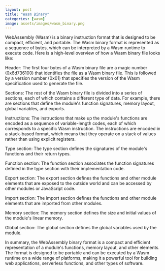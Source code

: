 ```yaml
---
layout: post
title: "Wasm Binary"
categories: [wasm]
image: assets/images/wasm_binary.png
---
```


WebAssembly (Wasm) is a binary instruction format that is designed to be compact, efficient, and portable. The Wasm binary format is represented as a sequence of bytes, which can be interpreted by a Wasm runtime to execute code. Here is a high-level overview of how a Wasm binary file looks like:

Header: The first four bytes of a Wasm binary file are a magic number (0x6d736100) that identifies the file as a Wasm binary file. This is followed by a version number (0x01) that specifies the version of the Wasm specification used to generate the file.

Sections: The rest of the Wasm binary file is divided into a series of sections, each of which contains a different type of data. For example, there are sections that define the module's function signatures, memory layout, global variables, and exports.

Instructions: The instructions that make up the module's functions are encoded as a sequence of variable-length codes, each of which corresponds to a specific Wasm instruction. The instructions are encoded in a stack-based format, which means that they operate on a stack of values rather than using explicit registers.

Type section: The type section defines the signatures of the module's functions and their return types.

Function section: The function section associates the function signatures defined in the type section with their implementation code.

Export section: The export section defines the functions and other module elements that are exposed to the outside world and can be accessed by other modules or JavaScript code.

Import section: The import section defines the functions and other module elements that are imported from other modules.

Memory section: The memory section defines the size and initial values of the module's linear memory.

Global section: The global section defines the global variables used by the module.

In summary, the WebAssembly binary format is a compact and efficient representation of a module's functions, memory layout, and other elements. The format is designed to be portable and can be executed by a Wasm runtime on a wide range of platforms, making it a powerful tool for building web applications, serverless functions, and other types of software.
